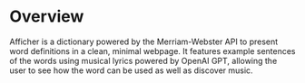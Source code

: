 # Overview

Afficher is a dictionary powered by the Merriam-Webster API to present word definitions in a clean, minimal webpage. It features example sentences of the words using musical lyrics powered by OpenAI GPT, allowing the user to see how the word can be used as well as discover music.